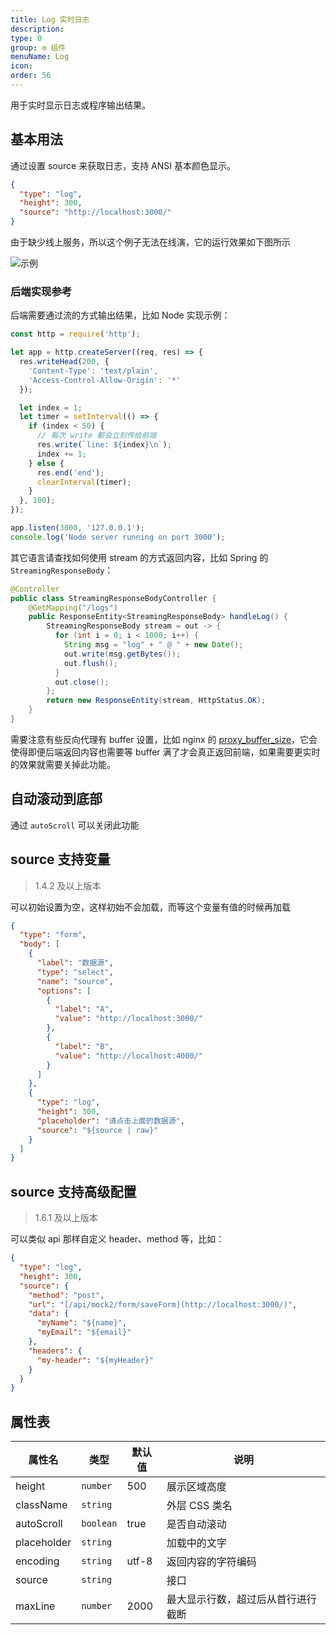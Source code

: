 ```yaml
---
title: Log 实时日志
description:
type: 0
group: ⚙ 组件
menuName: Log
icon:
order: 56
---
```


用于实时显示日志或程序输出结果。

## 基本用法

通过设置 source 来获取日志，支持 ANSI 基本颜色显示。

```json
{
  "type": "log",
  "height": 300,
  "source": "http://localhost:3000/"
}
```

由于缺少线上服务，所以这个例子无法在线演，它的运行效果如下图所示

![示例](https://suda.cdn.bcebos.com/images%2Famis%2Flog.gif)

### 后端实现参考

后端需要通过流的方式输出结果，比如 Node 实现示例：

```javascript
const http = require('http');

let app = http.createServer((req, res) => {
  res.writeHead(200, {
    'Content-Type': 'text/plain',
    'Access-Control-Allow-Origin': '*'
  });

  let index = 1;
  let timer = setInterval(() => {
    if (index < 50) {
      // 每次 write 都会立刻传给前端
      res.write(`line: ${index}\n`);
      index += 1;
    } else {
      res.end('end');
      clearInterval(timer);
    }
  }, 100);
});

app.listen(3000, '127.0.0.1');
console.log('Node server running on port 3000');
```

其它语言请查找如何使用 stream 的方式返回内容，比如 Spring 的 `StreamingResponseBody`：

```java
@Controller
public class StreamingResponseBodyController {
    @GetMapping("/logs")
    public ResponseEntity<StreamingResponseBody> handleLog() {
        StreamingResponseBody stream = out -> {
          for (int i = 0; i < 1000; i++) {
            String msg = "log" + " @ " + new Date();
            out.write(msg.getBytes());
            out.flush();
          }
          out.close();
        };
        return new ResponseEntity(stream, HttpStatus.OK);
    }
}
```

需要注意有些反向代理有 buffer 设置，比如 nginx 的 [proxy_buffer_size](https://nginx.org/en/docs/http/ngx_http_proxy_module.html#proxy_buffer_size)，它会使得即便后端返回内容也需要等 buffer 满了才会真正返回前端，如果需要更实时的效果就需要关掉此功能。

## 自动滚动到底部

通过 `autoScroll` 可以关闭此功能

## source 支持变量

> 1.4.2 及以上版本

可以初始设置为空，这样初始不会加载，而等这个变量有值的时候再加载

```json
{
  "type": "form",
  "body": [
    {
      "label": "数据源",
      "type": "select",
      "name": "source",
      "options": [
        {
          "label": "A",
          "value": "http://localhost:3000/"
        },
        {
          "label": "B",
          "value": "http://localhost:4000/"
        }
      ]
    },
    {
      "type": "log",
      "height": 300,
      "placeholder": "请点击上面的数据源",
      "source": "${source | raw}"
    }
  ]
}
```

## source 支持高级配置

> 1.6.1 及以上版本

可以类似 api 那样自定义 header、method 等，比如：

```json
{
  "type": "log",
  "height": 300,
  "source": {
    "method": "post",
    "url": "[/api/mock2/form/saveForm](http://localhost:3000/)",
    "data": {
      "myName": "${name}",
      "myEmail": "${email}"
    },
    "headers": {
      "my-header": "${myHeader}"
    }
  }
}
```

## 属性表

| 属性名      | 类型      | 默认值 | 说明               |
| ----------- | --------- | ------ | ------------------ |
| height      | `number`  | 500    | 展示区域高度       |
| className   | `string`  |        | 外层 CSS 类名      |
| autoScroll  | `boolean` | true   | 是否自动滚动       |
| placeholder | `string`  |        | 加载中的文字       |
| encoding    | `string`  | utf-8  | 返回内容的字符编码 |
| source      | `string`  |        | 接口               |
| maxLine     | `number`  | 2000   | 最大显示行数，超过后从首行进行截断     |
